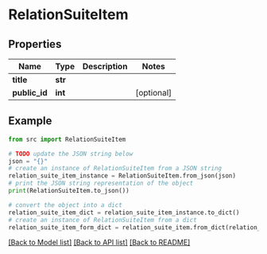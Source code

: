 # RelationSuiteItem


## Properties

Name | Type | Description | Notes
------------ | ------------- | ------------- | -------------
**title** | **str** |  | 
**public_id** | **int** |  | [optional] 

## Example

```python
from src import RelationSuiteItem

# TODO update the JSON string below
json = "{}"
# create an instance of RelationSuiteItem from a JSON string
relation_suite_item_instance = RelationSuiteItem.from_json(json)
# print the JSON string representation of the object
print(RelationSuiteItem.to_json())

# convert the object into a dict
relation_suite_item_dict = relation_suite_item_instance.to_dict()
# create an instance of RelationSuiteItem from a dict
relation_suite_item_form_dict = relation_suite_item.from_dict(relation_suite_item_dict)
```
[[Back to Model list]](../README.md#documentation-for-models) [[Back to API list]](../README.md#documentation-for-api-endpoints) [[Back to README]](../README.md)


